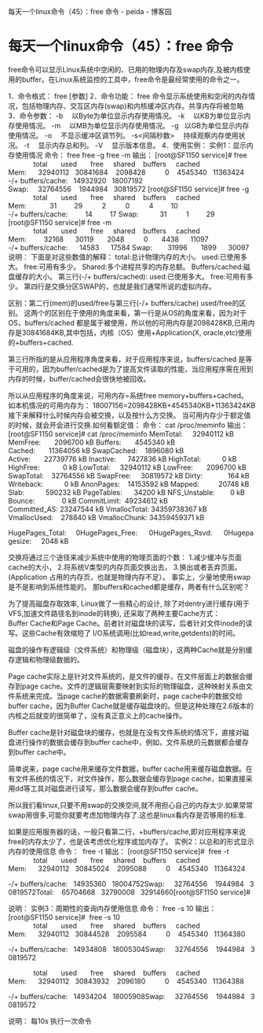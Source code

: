 每天一个linux命令（45）：free 命令 - peida - 博客园

#  每天一个linux命令（45）：free 命令

free命令可以显示Linux系统中空闲的、已用的物理内存及swap内存,及被内核使用的buffer。在Linux系统监控的工具中，free命令是最经常使用的命令之一。

1．命令格式：
free [参数]
2．命令功能：
free 命令显示系统使用和空闲的内存情况，包括物理内存、交互区内存(swap)和内核缓冲区内存。共享内存将被忽略
3．命令参数：
-b 　以Byte为单位显示内存使用情况。
-k 　以KB为单位显示内存使用情况。
-m 　以MB为单位显示内存使用情况。
-g   以GB为单位显示内存使用情况。
-o 　不显示缓冲区调节列。
-s<间隔秒数> 　持续观察内存使用状况。
-t 　显示内存总和列。
-V 　显示版本信息。
4．使用实例：
实例1：显示内存使用情况
命令：
free
free -g
free -m
输出：
[root@SF1150 service]# free
             total       used       free     shared    buffers     cached
Mem:      32940112   30841684    2098428          0    4545340   11363424
-/+ buffers/cache:   14932920   18007192
Swap:     32764556    1944984   30819572
[root@SF1150 service]# free -g
             total       used       free     shared    buffers     cached
Mem:            31         29          2          0          4         10
-/+ buffers/cache:         14         17
Swap:           31          1         29
[root@SF1150 service]# free -m
             total       used       free     shared    buffers     cached
Mem:         32168      30119       2048          0       4438      11097
-/+ buffers/cache:      14583      17584
Swap:        31996       1899      30097
说明：
下面是对这些数值的解释：
total:总计物理内存的大小。
used:已使用多大。
free:可用有多少。
Shared:多个进程共享的内存总额。
Buffers/cached:磁盘缓存的大小。
第三行(-/+ buffers/cached):
used:已使用多大。
free:可用有多少。
第四行是交换分区SWAP的，也就是我们通常所说的虚拟内存。

区别：第二行(mem)的used/free与第三行(-/+ buffers/cache) used/free的区别。 这两个的区别在于使用的角度来看，第一行是从OS的角度来看，因为对于OS，buffers/cached 都是属于被使用，所以他的可用内存是2098428KB,已用内存是30841684KB,其中包括，内核（OS）使用+Application(X, oracle,etc)使用的+buffers+cached.

第三行所指的是从应用程序角度来看，对于应用程序来说，buffers/cached 是等于可用的，因为buffer/cached是为了提高文件读取的性能，当应用程序需在用到内存的时候，buffer/cached会很快地被回收。

所以从应用程序的角度来说，可用内存=系统free memory+buffers+cached。
如本机情况的可用内存为：
18007156=2098428KB+4545340KB+11363424KB
接下来解释什么时候内存会被交换，以及按什么方交换。
当可用内存少于额定值的时候，就会开会进行交换.如何看额定值：
命令：
cat /proc/meminfo
输出：
[root@SF1150 service]# cat /proc/meminfo
MemTotal:     32940112 kB
MemFree:       2096700 kB
Buffers:       4545340 kB
Cached:       11364056 kB
SwapCached:    1896080 kB
Active:       22739776 kB
Inactive:      7427836 kB
HighTotal:           0 kB
HighFree:            0 kB
LowTotal:     32940112 kB
LowFree:       2096700 kB
SwapTotal:    32764556 kB
SwapFree:     30819572 kB
Dirty:             164 kB
Writeback:           0 kB
AnonPages:    14153592 kB
Mapped:          20748 kB
Slab:           590232 kB
PageTables:      34200 kB
NFS_Unstable:        0 kB
Bounce:              0 kB
CommitLimit:  49234612 kB
Committed_AS: 23247544 kB
VmallocTotal: 34359738367 kB
VmallocUsed:    278840 kB
VmallocChunk: 34359459371 kB

HugePages_Total:     0HugePages_Free:      0HugePages_Rsvd:      0Hugepagesize:     2048 kB

交换将通过三个途径来减少系统中使用的物理页面的个数：
1.减少缓冲与页面cache的大小，
2.将系统V类型的内存页面交换出去，
3.换出或者丢弃页面。(Application 占用的内存页，也就是物理内存不足）。
事实上，少量地使用swap是不是影响到系统性能的。
那buffers和cached都是缓存，两者有什么区别呢？

为了提高磁盘存取效率, Linux做了一些精心的设计, 除了对dentry进行缓存(用于VFS,加速文件路径名到inode的转换), 还采取了两种主要Cache方式：Buffer Cache和Page Cache。前者针对磁盘块的读写，后者针对文件inode的读写。这些Cache有效缩短了 I/O系统调用(比如read,write,getdents)的时间。

磁盘的操作有逻辑级（文件系统）和物理级（磁盘块），这两种Cache就是分别缓存逻辑和物理级数据的。

Page cache实际上是针对文件系统的，是文件的缓存，在文件层面上的数据会缓存到page cache。文件的逻辑层需要映射到实际的物理磁盘，这种映射关系由文件系统来完成。当page cache的数据需要刷新时，page cache中的数据交给buffer cache，因为Buffer Cache就是缓存磁盘块的。但是这种处理在2.6版本的内核之后就变的很简单了，没有真正意义上的cache操作。

Buffer cache是针对磁盘块的缓存，也就是在没有文件系统的情况下，直接对磁盘进行操作的数据会缓存到buffer cache中，例如，文件系统的元数据都会缓存到buffer cache中。

简单说来，page cache用来缓存文件数据，buffer cache用来缓存磁盘数据。在有文件系统的情况下，对文件操作，那么数据会缓存到page cache，如果直接采用dd等工具对磁盘进行读写，那么数据会缓存到buffer cache。

所以我们看linux,只要不用swap的交换空间,就不用担心自己的内存太少.如果常常swap用很多,可能你就要考虑加物理内存了.这也是linux看内存是否够用的标准.

如果是应用服务器的话，一般只看第二行，+buffers/cache,即对应用程序来说free的内存太少了，也是该考虑优化程序或加内存了。
实例2：以总和的形式显示内存的使用信息
命令：
 free -t
输出：
[root@SF1150 service]#  free -t
             total       used       free     shared    buffers     cached
Mem:      32940112   30845024    2095088          0    4545340   11364324

-/+ buffers/cache:   14935360   18004752Swap:     32764556    1944984   30819572Total:    65704668   32790008   32914660[root@SF1150 service]#

说明：
实例3：周期性的查询内存使用信息
命令：
free -s 10
输出：
[root@SF1150 service]#  free -s 10
             total       used       free     shared    buffers     cached
Mem:      32940112   30844528    2095584          0    4545340   11364380

-/+ buffers/cache:   14934808   18005304Swap:     32764556    1944984   30819572

             total       used       free     shared    buffers     cached
Mem:      32940112   30843932    2096180          0    4545340   11364388

-/+ buffers/cache:   14934204   18005908Swap:     32764556    1944984   30819572

说明：
每10s 执行一次命令